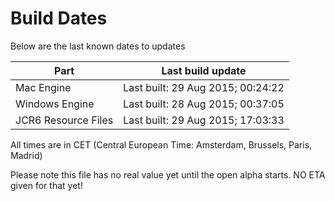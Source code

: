 # Build Dates

Below are the last known dates to updates

Part | Last build update
-----|-----
Mac Engine | Last built: 29 Aug 2015; 00:24:22
Windows Engine | Last built: 28 Aug 2015; 00:37:05
JCR6 Resource Files | Last built: 29 Aug 2015; 17:03:33
All times are in CET (Central European Time: Amsterdam, Brussels, Paris, Madrid)


Please note this file has no real value yet until the open alpha starts. NO ETA given for that yet!
